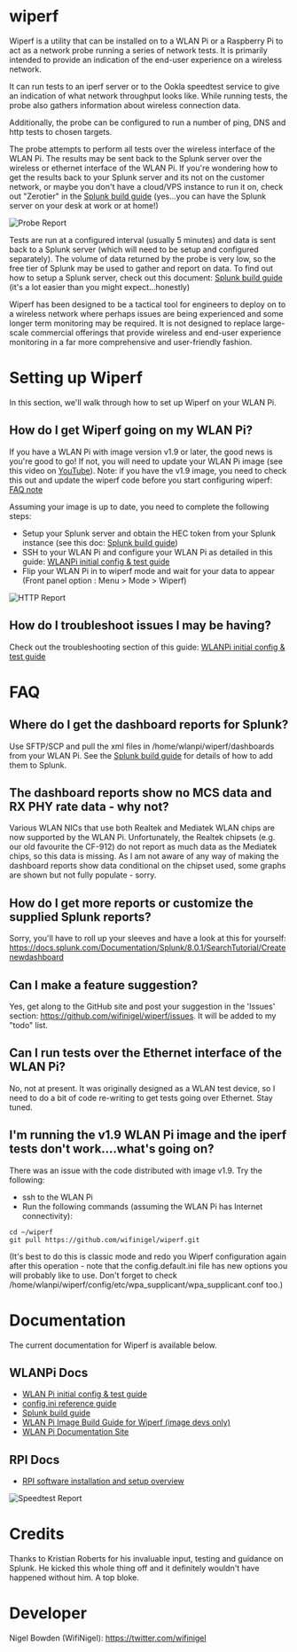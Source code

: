 # wiperf

Wiperf is a utility that can be installed on to a WLAN Pi or a Raspberry Pi to act as a network probe running a series of  network tests. It is primarily intended to provide an indication of the end-user experience on a wireless network.

It can run tests to an iperf server or to the Ookla speedtest service to give an indication of what network throughput looks like. While running tests, the probe also gathers information about wireless connection data.

Additionally, the probe can be configured to run a number of ping, DNS and http tests to chosen targets.

The probe attempts to perform all tests over the wireless interface of the WLAN Pi. The results may be sent back to the Splunk server over the wireless or ethernet interface of the WLAN Pi. If you're wondering how to get the results back to your Splunk server and its not on the customer network, or maybe you don't have a cloud/VPS instance to run it on, check out "Zerotier" in the  [Splunk build guide][splunk_build] (yes...you can have the Splunk server on your desk at work or at home!)

![Probe Report][probe_image]

Tests are run at a configured interval (usually 5 minutes) and data is sent back to a Splunk server (which will need to be setup and configured separately). The volume of data returned by the probe is very low, so the free tier of Splunk may be used to gather and report on data. To find out how to setup a Splunk server, check out this document: [Splunk build guide][splunk_build] (it's a lot easier than you might expect...honestly)

Wiperf has been designed to be a tactical tool for engineers to deploy on to a wireless network where perhaps issues are being experienced and some longer term monitoring may be required. It is not designed to replace large-scale commercial offerings that provide wireless and end-user experience monitoring in a far more comprehensive and user-friendly fashion.

# Setting up Wiperf

In this section, we'll walk through how to set up Wiperf on your WLAN Pi.

## How do I get Wiperf going on my WLAN Pi?

If you have a WLAN Pi with image version v1.9 or later, the good news is you're good to go! If not, you will need to update your WLAN Pi image (see this video on [YouTube][wlanpi_reimage]). Note: if you have the v1.9 image, you need to check this out and update the wiperf code before you start configuring wiperf: [FAQ note](#im-running-the-v19-wlan-pi-image-and-the-iperf-tests-dont-workwhats-going-on)

Assuming your image is up to date, you need to complete the following steps:

- Setup your Splunk server and obtain the HEC token from your Splunk instance (see this doc: [Splunk build guide][splunk_build])
- SSH to your WLAN Pi and configure your WLAN Pi as detailed in this guide: [WLANPi initial config & test guide][wlanpi_config]
- Flip your WLAN Pi in to wiperf mode and wait for your data to appear (Front panel option : Menu > Mode > Wiperf)

![HTTP Report][http_image]

## How do I troubleshoot issues I may be having?

Check out the troubleshooting section of this guide: [WLANPi initial config & test guide][wlanpi_config]

# FAQ

## Where do I get the dashboard reports for Splunk?

Use SFTP/SCP and pull the xml files in /home/wlanpi/wiperf/dashboards from your WLAN Pi. See the [Splunk build guide][splunk_build] for details of how to add them to Splunk.

## The dashboard reports show no MCS data and RX PHY rate data - why not?

Various WLAN NICs that use both Realtek and Mediatek WLAN chips are now supported by the WLAN Pi. Unfortunately, the Realtek chipsets (e.g. our old favourite the CF-912) do not report as much data as the Mediatek chips, so this data is missing. As I am not aware of any way of making the dashboard reports show data conditional on the chipset used, some graphs are shown but not fully populate - sorry.

## How do I get more reports or customize the supplied Splunk reports?

Sorry, you'll have to roll up your sleeves and have a look at this for yourself: https://docs.splunk.com/Documentation/Splunk/8.0.1/SearchTutorial/Createnewdashboard

## Can I make a feature suggestion?

Yes, get along to the GitHub site and post your suggestion in the 'Issues' section: https://github.com/wifinigel/wiperf/issues. It will be added to my "todo" list.

## Can I run tests over the Ethernet interface of the WLAN Pi?

No, not at present. It was originally designed as a WLAN test device, so I need to do a bit of code re-writing to get tests going over Ethernet. Stay tuned.

## I'm running the v1.9 WLAN Pi image and the iperf tests don't work....what's going on?

There was an issue with the code distributed with image v1.9. Try the following:

- ssh to the WLAN Pi
- Run the following commands (assuming the WLAN Pi has Internet connectivity):

```
cd ~/wiperf
git pull https://github.com/wifinigel/wiperf.git
```

(It's best to do this is classic mode and redo you Wiperf configuration again after this operation - note that the config.default.ini file has new options you will probably like to use. Don't forget to check /home/wlanpi/wiperf/config/etc/wpa_supplicant/wpa_supplicant.conf too.)

# Documentation

The current documentation for Wiperf is available below.

## WLANPi Docs

- [WLAN Pi initial config & test guide][wlanpi_config]
- [config.ini reference guide][config_ini]
- [Splunk build guide][splunk_build]
- [WLAN Pi Image Build Guide for Wiperf (image devs only)][wlanpi_build]
- [WLAN Pi Documentation Site][doc_site]


## RPI Docs

- [RPI software installation and setup overview][rpi_readme]

![Speedtest Report][speedtest_image]

<!-- link list -->
[rpi_readme]: docs/README_RPi.md
[wlanpi_build]: docs/README_WLANPi_Image_Build.md
[wlanpi_config]: docs/README_WLANPi_Config.md
[config_ini]: docs/README_Config.ini.md
[splunk_build]: https://github.com/wifinigel/wiperf/raw/master/docs/WLANPi%20Wiperf%20Probe%20-%20Splunk%20Build.pdf
[http_image]: https://github.com/wifinigel/wiperf/raw/master/docs/images/http_summary.JPG
[iperf_image]: https://github.com/wifinigel/wiperf/raw/master/docs/images/iperf_summary.JPG
[probe_image]: https://github.com/wifinigel/wiperf/raw/master/docs/images/probe_summary.JPG
[speedtest_image]: https://github.com/wifinigel/wiperf/raw/master/docs/images/speedtest_summary.JPG
[wlanpi_reimage]: https://www.youtube.com/watch?v=sD4WlNyyWDs
[doc_site]: https://wlan-pi.github.io/wlanpi-documentation/

# Credits

Thanks to Kristian Roberts for his invaluable input, testing and guidance on Splunk. He kicked this whole thing off and it definitely wouldn't have happened without him. A top bloke.

# Developer

Nigel Bowden (WifiNigel): https://twitter.com/wifinigel
